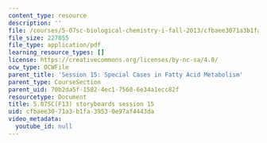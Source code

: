 ```yaml
---
content_type: resource
description: ''
file: /courses/5-07sc-biological-chemistry-i-fall-2013/cfbaee3071a3b1fa39530e97af4443da_sb_session15.pdf
file_size: 227055
file_type: application/pdf
learning_resource_types: []
license: https://creativecommons.org/licenses/by-nc-sa/4.0/
ocw_type: OCWFile
parent_title: 'Session 15: Special Cases in Fatty Acid Metabolism'
parent_type: CourseSection
parent_uid: 70b2da5f-1582-4ec1-7560-6e34a1ecc82f
resourcetype: Document
title: 5.07SC(F13) storyboards session 15
uid: cfbaee30-71a3-b1fa-3953-0e97af4443da
video_metadata:
  youtube_id: null
---
```

